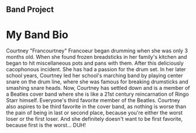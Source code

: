 ## Band Project




# My Band Bio
Courtney "Francourtney" Francoeur began drumming when she was only 3 months old. When she found frozen breadsticks in her family's kitchen and began to hit miscellaneous pots and pans with them. After this deliciously cacophonous incident. She has had a passion for the drum set. In her later school years, Courtney led her school's marching band by playing center snare on the drum line, where she was famous for breaking drumsticks and smashing snare heads. Now, Courtney has settled down and is a member of a Beatles cover band where she is like a 21st century reincarnation of Ringo Starr himself. Everyone's third favorite member of the Beatles. Courtney also aspires to be third favorite in the cover band, as nothing is worse than the pain of being in last or second place, because you're either the worst loser or the first loser. And she definitely doesn't want to be first favorite, because first is the worst... DUH!
